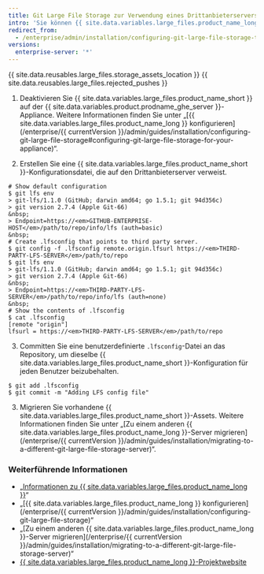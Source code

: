 ```yaml
---
title: Git Large File Storage zur Verwendung eines Drittanbieterservers konfigurieren
intro: 'Sie können {{ site.data.variables.large_files.product_name_long }} ({{ site.data.variables.large_files.product_name_short }}) auf einem Drittanbieterserver verwenden. Deaktivieren Sie dazu {{ site.data.variables.large_files.product_name_short }} auf der {{ site.data.variables.product.prodname_ghe_server }}-Appliance, und konfigurieren Sie den {{ site.data.variables.large_files.product_name_short }}-Client mit der URL für den Server, auf dem Sie große Assets speichern möchten.'
redirect_from:
  - /enterprise/admin/installation/configuring-git-large-file-storage-to-use-a-third-party-server
versions:
  enterprise-server: '*'
---
```


{{ site.data.reusables.large_files.storage_assets_location }}
{{ site.data.reusables.large_files.rejected_pushes }}

1. Deaktivieren Sie {{ site.data.variables.large_files.product_name_short }} auf der {{ site.data.variables.product.prodname_ghe_server }}-Appliance. Weitere Informationen finden Sie unter „[{{ site.data.variables.large_files.product_name_long }} konfigurieren](/enterprise/{{ currentVersion }}/admin/guides/installation/configuring-git-large-file-storage#configuring-git-large-file-storage-for-your-appliance)“.

2. Erstellen Sie eine {{ site.data.variables.large_files.product_name_short }}-Konfigurationsdatei, die auf den Drittanbieterserver verweist.
  ```shell
  # Show default configuration
  $ git lfs env
  > git-lfs/1.1.0 (GitHub; darwin amd64; go 1.5.1; git 94d356c)
  > git version 2.7.4 (Apple Git-66)
  &nbsp;
  > Endpoint=https://<em>GITHUB-ENTERPRISE-HOST</em>/path/to/repo/info/lfs (auth=basic)
  &nbsp;
  # Create .lfsconfig that points to third party server.
  $ git config -f .lfsconfig remote.origin.lfsurl https://<em>THIRD-PARTY-LFS-SERVER</em>/path/to/repo
  $ git lfs env
  > git-lfs/1.1.0 (GitHub; darwin amd64; go 1.5.1; git 94d356c)
  > git version 2.7.4 (Apple Git-66)
  &nbsp;
  > Endpoint=https://<em>THIRD-PARTY-LFS-SERVER</em>/path/to/repo/info/lfs (auth=none)
  &nbsp;
  # Show the contents of .lfsconfig
  $ cat .lfsconfig
  [remote "origin"]
  lfsurl = https://<em>THIRD-PARTY-LFS-SERVER</em>/path/to/repo
  ```

3. Committen Sie eine benutzerdefinierte `.lfsconfig`-Datei an das Repository, um dieselbe {{ site.data.variables.large_files.product_name_short }}-Konfiguration für jeden Benutzer beizubehalten.
  ```shell
  $ git add .lfsconfig
  $ git commit -m "Adding LFS config file"
  ```
3. Migrieren Sie vorhandene {{ site.data.variables.large_files.product_name_short }}-Assets. Weitere Informationen finden Sie unter „[Zu einem anderen {{ site.data.variables.large_files.product_name_long }}-Server migrieren](/enterprise/{{ currentVersion }}/admin/guides/installation/migrating-to-a-different-git-large-file-storage-server)“.

### Weiterführende Informationen

- „[Informationen zu {{ site.data.variables.large_files.product_name_long }}](/articles/about-git-large-file-storage/)“
- „[{{ site.data.variables.large_files.product_name_long }} konfigurieren](/enterprise/{{ currentVersion }}/admin/guides/installation/configuring-git-large-file-storage)“
- „[Zu einem anderen {{ site.data.variables.large_files.product_name_long }}-Server migrieren](/enterprise/{{ currentVersion }}/admin/guides/installation/migrating-to-a-different-git-large-file-storage-server)“
- [{{ site.data.variables.large_files.product_name_long }}-Projektwebsite](https://git-lfs.github.com/)
